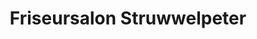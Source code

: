 ---
title: "Friseursalon Struwwelpeter"
url: /klagenfurt-am-woerthersee/friseursalon-struwwelpeter/
shop: Friseur
---